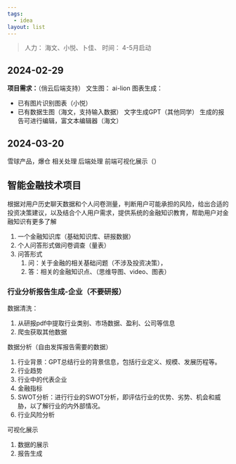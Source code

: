 ```yaml
---
tags:
  - idea
layout: list
---
```

> 人力： 海文、小悦、卜佳、
> 时间： 4-5月启动

## 2024-02-29
**项目需求：**（俏云后端支持）
文生图： ai-lion
图表生成：
- 已有图片识别图表（小悦）
- 已有数据生图（海文，支持输入数据）
文字生成GPT（其他同学）
生成的报告可进行编辑，富文本编辑器（海文）


## 2024-03-20
雪球产品，爆仓
相关处理
后端处理
前端可视化展示（）


## 智能金融技术项目

根据对用户历史聊天数据和个人问卷测量，判断用户可能承担的风险，给出合适的投资决策建议，以及结合个人用户需求，提供系统的金融知识教育，帮助用户对金融知识有更多了解

1. 一个金融知识库（基础知识库、研报数据）
2. 个人问答形式做问卷调查（量表）
3. 问答形式
	1. 问：关于金融的相关基础问题（不涉及投资决策），
	2. 答：相关的金融知识点、（思维导图、video、图表）




### 行业分析报告生成-企业（不要研报）
数据清洗： 
1. 从研报pdf中提取行业类别、市场数据、盈利、公司等信息
2. 爬虫获取其他数据

数据分析（自由发挥报告需要的数据）
1. 行业背景：GPT总结行业的背景信息，包括行业定义、规模、发展历程等。
2. 行业趋势
4. 行业中的代表企业
5. 金融指标
6. SWOT分析：进行行业的SWOT分析，即评估行业的优势、劣势、机会和威胁，以了解行业的内外部情况。
7. 行业风险分析

可视化展示
1. 数据的展示
2. 报告生成
	